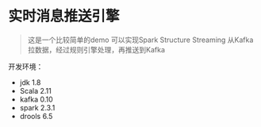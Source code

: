 # 实时消息推送引擎
>这是一个比较简单的demo
>可以实现Spark Structure Streaming 从Kafka拉数据，经过规则引擎处理，再推送到Kafka

开发环境：
- jdk 1.8
- Scala 2.11
- kafka 0.10
- spark 2.3.1
- drools 6.5
